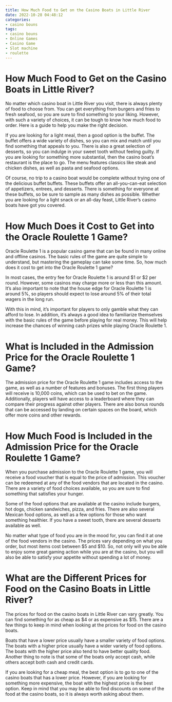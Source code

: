 ```yaml
---
title: How Much Food to Get on the Casino Boats in Little River
date: 2022-10-28 04:48:12
categories:
- casino bouns
tags:
- casino bouns
- Online Games
- Casino Game
- Slot machine
- roulette
---
```



#  How Much Food to Get on the Casino Boats in Little River?

No matter which casino boat in Little River you visit, there is always plenty of food to choose from. You can get everything from burgers and fries to fresh seafood, so you are sure to find something to your liking. However, with such a variety of choices, it can be tough to know how much food to order. Here is a guide to help you make the right decision.

If you are looking for a light meal, then a good option is the buffet. The buffet offers a wide variety of dishes, so you can mix and match until you find something that appeals to you. There is also a great selection of desserts, so you can indulge in your sweet tooth without feeling guilty. If you are looking for something more substantial, then the casino boat’s restaurant is the place to go. The menu features classics like steak and chicken dishes, as well as pasta and seafood options.

Of course, no trip to a casino boat would be complete without trying one of the delicious buffet buffets. These buffets offer an all-you-can-eat selection of appetizers, entrees, and desserts. There is something for everyone at these buffets, so be sure to sample as many dishes as possible. Whether you are looking for a light snack or an all-day feast, Little River’s casino boats have got you covered.

#  How Much Does it Cost to Get into the Oracle Roulette 1 Game?

Oracle Roulette 1 is a popular casino game that can be found in many online and offline casinos. The basic rules of the game are quite simple to understand, but mastering the gameplay can take some time. So, how much does it cost to get into the Oracle Roulette 1 game?

In most cases, the entry fee for Oracle Roulette 1 is around $1 or $2 per round. However, some casinos may charge more or less than this amount. It’s also important to note that the house edge for Oracle Roulette 1 is around 5%, so players should expect to lose around 5% of their total wagers in the long run.

With this in mind, it’s important for players to only gamble what they can afford to lose. In addition, it’s always a good idea to familiarize themselves with the basic rules of the game before playing for real money. This will help increase the chances of winning cash prizes while playing Oracle Roulette 1.

#  What is Included in the Admission Price for the Oracle Roulette 1 Game?

The admission price for the Oracle Roulette 1 game includes access to the game, as well as a number of features and bonuses. The first thing players will receive is 10,000 coins, which can be used to bet on the game. Additionally, players will have access to a leaderboard where they can compare their progress against other players. There are also bonus rounds that can be accessed by landing on certain spaces on the board, which offer more coins and other rewards.

#  How Much Food is Included in the Admission Price for the Oracle Roulette 1 Game?

When you purchase admission to the Oracle Roulette 1 game, you will receive a food voucher that is equal to the price of admission. This voucher can be redeemed at any of the food vendors that are located in the casino. There are a variety of food choices available, so you are sure to find something that satisfies your hunger.

Some of the food options that are available at the casino include burgers, hot dogs, chicken sandwiches, pizza, and fries. There are also several Mexican food options, as well as a few options for those who want something healthier. If you have a sweet tooth, there are several desserts available as well.

No matter what type of food you are in the mood for, you can find it at one of the food vendors in the casino. The prices vary depending on what you order, but most items cost between $5 and $10. So, not only will you be able to enjoy some great gaming action while you are at the casino, but you will also be able to satisfy your appetite without spending a lot of money.

#  What are the Different Prices for Food on the Casino Boats in Little River?

The prices for food on the casino boats in Little River can vary greatly. You can find something for as cheap as $4 or as expensive as $15. There are a few things to keep in mind when looking at the prices for food on the casino boats.

Boats that have a lower price usually have a smaller variety of food options. The boats with a higher price usually have a wider variety of food options. The boats with the higher price also tend to have better quality food. Another thing to note is that some of the boats only accept cash, while others accept both cash and credit cards.

If you are looking for a cheap meal, the best option is to go to one of the casino boats that has a lower price. However, if you are looking for something more expensive, the boat with the highest price is the best option. Keep in mind that you may be able to find discounts on some of the food at the casino boats, so it is always worth asking about them.